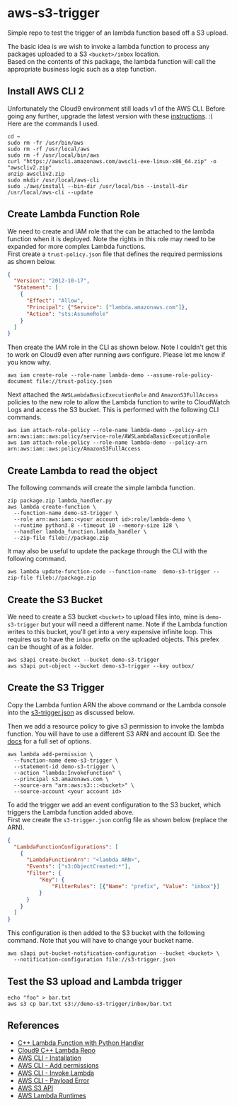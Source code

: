 # aws-s3-trigger
Simple repo to test the trigger of an lambda function based off a S3 upload.

The basic idea is we wish to invoke a lambda function to process any packages uploaded to a S3 `<bucket>/inbox` location.  
Based on the contents of this package, the lambda function will call the appropriate business logic such as a step function.

## Install AWS CLI 2
Unfortunately the Cloud9 environment still loads v1 of the AWS CLI. Before going any further, upgrade the latest version with these [instructions](https://docs.aws.amazon.com/cli/latest/userguide/install-cliv2-linux.html). :(   
Here are the commands I used.
```shell
cd ~
sudo rm -fr /usr/bin/aws 
sudo rm -rf /usr/local/aws
sudo rm -f /usr/local/bin/aws
curl "https://awscli.amazonaws.com/awscli-exe-linux-x86_64.zip" -o "awscliv2.zip"
unzip awscliv2.zip
sudo mkdir /usr/local/aws-cli
sudo ./aws/install --bin-dir /usr/local/bin --install-dir /usr/local/aws-cli --update
```

## Create Lambda Function Role
We need to create and IAM role that the can be attached to the lambda function when it is deployed. 
Note the rights in this role may need to be expanded for more complex Lambda functions.  
First create a `trust-policy.json` file that defines the required permissions as shown below.
```json
{
  "Version": "2012-10-17",
  "Statement": [
    {
      "Effect": "Allow",
      "Principal": {"Service": ["lambda.amazonaws.com"]},
      "Action": "sts:AssumeRole"
    }
  ]
}
```
Then create the IAM role in the CLI as shown below. Note I couldn't get this to work on Cloud9 even after running aws 
configure. Please let me know if you know why.

```shell
aws iam create-role --role-name lambda-demo --assume-role-policy-document file://trust-policy.json
```

Next attached the `AWSLambdaBasicExecutionRole` and `AmazonS3FullAccess` policies to the new role to allow the Lambda 
function to write to CloudWatch Logs and access the S3 bucket. This is performed with the following CLI commands.

```shell
aws iam attach-role-policy --role-name lambda-demo --policy-arn arn:aws:iam::aws:policy/service-role/AWSLambdaBasicExecutionRole
aws iam attach-role-policy --role-name lambda-demo --policy-arn arn:aws:iam::aws:policy/AmazonS3FullAccess
```

## Create Lambda to read the object 
The following commands will create the simple lambda function.
```shell
zip package.zip lambda_handler.py
aws lambda create-function \
  --function-name demo-s3-trigger \
  --role arn:aws:iam::<your account id>:role/lambda-demo \
  --runtime python3.8 --timeout 10 --memory-size 128 \
  --handler lambda_function.lambda_handler \
  --zip-file fileb://package.zip
```

It may also be useful to update the package through the CLI with the following command.
```shell
aws lambda update-function-code --function-name  demo-s3-trigger --zip-file fileb://package.zip
```

## Create the S3 Bucket
We need to create a S3 bucket `<bucket>` to upload files into, mine is `demo-s3-trigger` but your will need a different name. Note if the Lambda function writes to this bucket, you'll get into a 
very expensive infinite loop. This requires us to have the `inbox` prefix on the uploaded objects. This prefex can be thought of as a folder.
```shell
aws s3api create-bucket --bucket demo-s3-trigger
aws s3api put-object --bucket demo-s3-trigger --key outbox/
```


## Create the S3 Trigger
Copy the Lambda funtion ARN the above command or the Lambda console into the [s3-trigger.json](s3-trigger.json) as discussed below.

Then we add a resource policy to give s3 permission to invoke the lambda function. You will have to use a different S3 
ARN and account ID. See the [docs](https://awscli.amazonaws.com/v2/documentation/api/latest/reference/lambda/add-permission.html) 
for a full set of options.

```shell
aws lambda add-permission \
  --function-name demo-s3-trigger \
  --statement-id demo-s3-trigger \
  --action "lambda:InvokeFunction" \
  --principal s3.amazonaws.com \
  --source-arn "arn:aws:s3:::<bucket>" \
  --source-account <your account id>
```

To add the trigger we add an event configuration to the S3 bucket, which triggers the Lambda function added above.  
First we create the `s3-trigger.json` config file as shown below (replace the ARN).
```json
{
  "LambdaFunctionConfigurations": [
    {
      "LambdaFunctionArn": "<lambda ARN>",
      "Events": ["s3:ObjectCreated:*"],
      "Filter": {
          "Key": {
              "FilterRules": [{"Name": "prefix", "Value": "inbox"}]
          }
      }
    }
  ]
}
```
This configuration is then added to the S3 bucket with the following command. Note that you will have to change your 
bucket name.

```shell
aws s3api put-bucket-notification-configuration --bucket <bucket> \ 
  --notification-configuration file://s3-trigger.json
```

## Test the S3 upload and Lambda trigger
```shell
echo "foo" > bar.txt
aws s3 cp bar.txt s3://demo-s3-trigger/inbox/bar.txt
```


## References
- [C++ Lambda Function with Python Handler](https://github.com/daniel-fudge/aws-lambda-cpp-python#make-iam-role-for-the-lambda-function)
- [Cloud9 C++ Lambda Repo](https://github.com/daniel-fudge/aws-lambda-cpp-cloud9)
- [AWS CLI - Installation](https://docs.aws.amazon.com/cli/latest/userguide/install-cliv2-linux.html)
- [AWS CLI - Add permissions](https://awscli.amazonaws.com/v2/documentation/api/latest/reference/lambda/add-permission.html)
- [AWS CLI - Invoke Lambda](https://docs.aws.amazon.com/cli/latest/reference/lambda/invoke.html#examples)
- [AWS CLI - Payload Error](https://stackoverflow.com/questions/60310607/amazon-aws-cli-not-allowing-valid-json-in-payload-parameter)
- [AWS S3 API](https://awscli.amazonaws.com/v2/documentation/api/latest/reference/s3api/put-bucket-notification-configuration.html)
- [AWS Lambda Runtimes](https://docs.aws.amazon.com/lambda/latest/dg/lambda-runtimes.html)
